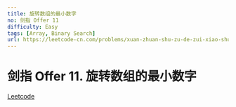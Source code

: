 ```yaml
---
title: 旋转数组的最小数字
no: 剑指 Offer 11
difficulty: Easy
tags: [Array, Binary Search]
url: https://leetcode-cn.com/problems/xuan-zhuan-shu-zu-de-zui-xiao-shu-zi-lcof/
---
```


# 剑指 Offer 11. 旋转数组的最小数字

[Leetcode](https://leetcode-cn.com/problems/xuan-zhuan-shu-zu-de-zui-xiao-shu-zi-lcof/)

